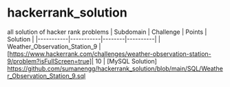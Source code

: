 # hackerrank_solution
all solution of hacker rank problems
| Subdomain | Challenge | Points | Solution |
|-----------|-----------|--------|----------|
| Weather_Observation_Station_9 | [https://www.hackerrank.com/challenges/weather-observation-station-9/problem?isFullScreen=true]| 10 | [MySQL Solution] https://github.com/sumanengg/hackerrank_solution/blob/main/SQL/Weather_Observation_Station_9.sql

